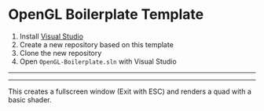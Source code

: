 # OpenGL Boilerplate Template

1. Install [Visual Studio](https://visualstudio.microsoft.com/de/downloads/)
2. Create a new repository based on this template
3. Clone the new repository
4. Open ```OpenGL-Boilerplate.sln``` with Visual Studio


---
---
This creates a fullscreen window (Exit with ESC) and renders a quad with a basic shader. 

